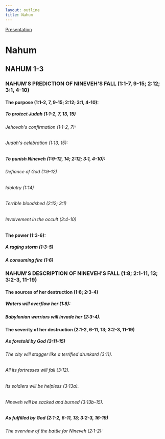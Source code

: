 ```yaml
---
layout: outline
title: Nahum
---
```

[Presentation](/Expository/ODP/Nahum/Nahum.odp)
# Nahum
## NAHUM 1-3
### NAHUM\'S PREDICTION OF NINEVEH\'S FALL (1:1-7, 9-15; 2:12; 3:1, 4-10) 
####  The purpose (1:1-2, 7, 9-15; 2:12; 3:1, 4-10): 
#####  To protect Judah (1:1-2, 7, 13, 15) 
######  Jehovah\'s confirmation (1:1-2, 7): 
######  Judah\'s celebration (1:13, 15): 
#####  To punish Nineveh (1:9-12, 14; 2:12; 3:1, 4-10): 
######  Defiance of God (1:9-12) 
######  Idolatry (1:14) 
######  Terrible bloodshed (2:12; 3:1) 
######  Involvement in the occult (3:4-10) 
####  The power (1:3-6): 
#####  A raging storm (1:3-5) 
#####  A consuming fire (1:6) 
### NAHUM\'S DESCRIPTION OF NINEVEH\'S FALL (1:8; 2:1-11, 13; 3:2-3, 11-19) 
####  The sources of her destruction (1:8; 2:3-4) 
#####  Waters will overflow her (1:8): 
#####  Babylonian warriors will invade her (2:3-4). 
####  The severity of her destruction (2:1-2, 6-11, 13; 3:2-3, 11-19) 
#####  As foretold by God (3:11-15) 
######  The city will stagger like a terrified drunkard (3:11). 
######  All its fortresses will fall (3:12). 
######  Its soldiers will be helpless (3:13a). 
######  Nineveh will be sacked and burned (3:13b-15). 
#####  As fulfilled by God (2:1-2, 6-11, 13; 3:2-3, 16-19) 
######  The overview of the battle for Nineveh (2:1-2): 
